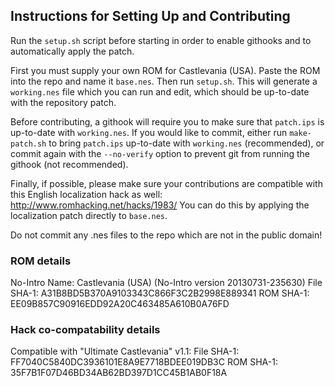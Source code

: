 ## Instructions for Setting Up and Contributing

Run the `setup.sh` script before starting in order to enable githooks
and to automatically apply the patch.

First you must supply your own ROM for Castlevania (USA).
Paste the ROM into the repo and name it `base.nes`. Then run `setup.sh`.
This will generate a `working.nes` file which you can run and edit,
which should be up-to-date with the repository patch.

Before contributing, a githook will require you to make sure that
`patch.ips` is up-to-date with `working.nes`. If you would like to
commit, either run `make-patch.sh` to bring `patch.ips` up-to-date with
`working.nes` (recommended), or commit again with the `--no-verify`
option to prevent git from running the githook (not recommended).

Finally, if possible, please make sure your contributions are compatible
with this English localization hack as well:
http://www.romhacking.net/hacks/1983/
You can do this by applying the localization patch directly to `base.nes`.

Do not commit any .nes files to the repo which are not in the public domain!

### ROM details

No-Intro Name: Castlevania (USA)
(No-Intro version  20130731-235630)
File SHA-1: A31B8BD5B370A9103343C866F3C2B2998E889341
ROM SHA-1: EE09B857C90916EDD92A20C463485A610B0A76FD

### Hack co-compatability details
Compatible with "Ultimate Castlevania" v1.1:
File SHA-1: FF7040C5840DC3936101E8A9E7718BDEE019DB3C
ROM SHA-1: 35F7B1F07D46BD34AB62BD397D1CC45B1AB0F18A
